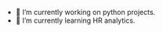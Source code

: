 <!--
**willshin-datascientist/willshin-datascientist** is a ✨ _special_ ✨ repository because its `README.md` (this file) appears on your GitHub profile.
-->

- 🔭 I’m currently working on python projects.
- 🌱 I’m currently learning HR analytics.
